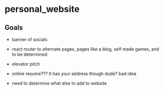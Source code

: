 # personal_website 

## Goals

* banner of socials

* react router to alternate pages, pages like a blog, self made games, and to be determined

* elevator pitch

* online resume??? It has your address though dude? bad idea

* need to determine what else to add to website